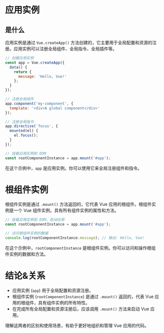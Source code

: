 # 应用实例

## 是什么

应用实例是通过 `Vue.createApp()` 方法创建的，它主要用于全局配置和资源的注册。应用实例可以注册全局组件、全局指令、全局插件等。

```js
// 创建应用实例
const app = Vue.createApp({
  data() {
    return {
      message: 'Hello, Vue!'
    };
  }
});

// 注册全局组件
app.component('my-component', {
  template: '<div>A global component</div>'
});

// 注册全局指令
app.directive('focus', {
  mounted(el) {
    el.focus();
  }
});

// 挂载应用实例到 DOM
const rootComponentInstance = app.mount('#app');
```

在这个示例中，`app` 是应用实例。你可以使用它来全局注册组件和指令。

# 根组件实例

根组件实例是通过 `.mount()` 方法返回的，它代表 Vue 应用的根组件。根组件实例是一个 Vue 组件实例，具有所有组件实例的属性和方法。

```js
// 挂载应用实例到 DOM，启动应用
const rootComponentInstance = app.mount('#app');

// 访问根组件实例的数据
console.log(rootComponentInstance.message); // 输出: Hello, Vue!
```

在这个示例中，`rootComponentInstance` 是根组件实例。你可以访问和操作根组件实例的数据和方法。

# 结论&关系

* 应用实例 (`app`) 用于全局配置和资源注册。
* 根组件实例 (`rootComponentInstance`) 是通过 `.mount()` 返回的，代表 Vue 应用的根组件，具有组件实例的所有特性。
* 在完成所有全局配置和资源注册后，应该调用 `.mount()` 方法来启动 Vue 应用。

理解这两者的区别和使用场景，有助于更好地组织和管理 Vue 应用的代码。
